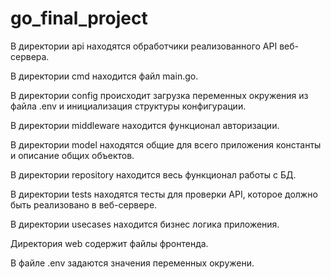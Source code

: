 # go_final_project

В директории api находятся обработчики реализованного API веб-сервера.

В директории cmd находится файл main.go.

В директории config происходит загрузка переменных окружения из файла .env и инициализация структуры конфигурации.

В директории middleware находится функционал авторизации.

В директории model находятся общие для всего приложения константы и описание общих объектов.

В директории repository находится весь функционал работы с БД.

В директории tests находятся тесты для проверки API, которое должно быть реализовано в веб-сервере.

В директории usecases находится бизнес логика приложения.

Директория web содержит файлы фронтенда.

В файле .env задаются значения переменных окружени.
